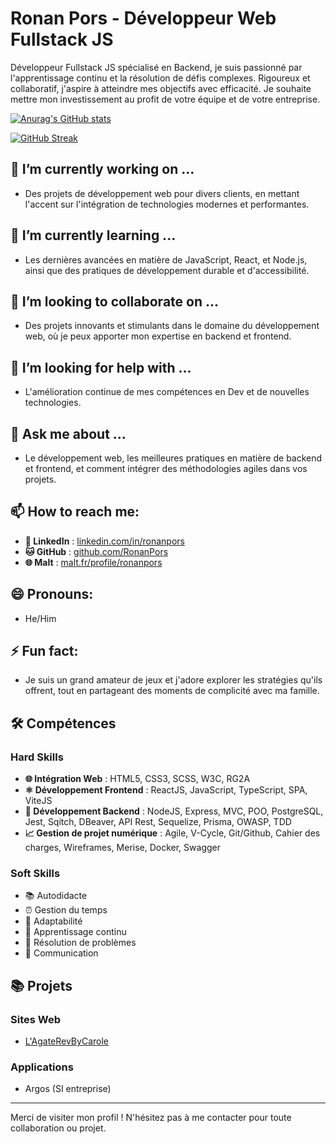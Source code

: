 # Ronan Pors - Développeur Web Fullstack JS

Développeur Fullstack JS spécialisé en Backend, je suis passionné par l'apprentissage continu et la résolution de défis complexes. Rigoureux et collaboratif, j'aspire à atteindre mes objectifs avec efficacité. Je souhaite mettre mon investissement au profit de votre équipe et de votre entreprise.

[![Anurag's GitHub stats](https://github-readme-stats.vercel.app/api?username=RonanPors)](https://github.com/anuraghazra/github-readme-stats)

[![GitHub Streak](https://streak-stats.demolab.com/?user=RonanPors)](https://git.io/streak-stats)

## 🔭 I’m currently working on ...
- Des projets de développement web pour divers clients, en mettant l'accent sur l'intégration de technologies modernes et performantes.

## 🌱 I’m currently learning ...
- Les dernières avancées en matière de JavaScript, React, et Node.js, ainsi que des pratiques de développement durable et d'accessibilité.

## 👯 I’m looking to collaborate on ...
- Des projets innovants et stimulants dans le domaine du développement web, où je peux apporter mon expertise en backend et frontend.

## 🤔 I’m looking for help with ...
- L'amélioration continue de mes compétences en Dev et de nouvelles technologies.

## 💬 Ask me about ...
- Le développement web, les meilleures pratiques en matière de backend et frontend, et comment intégrer des méthodologies agiles dans vos projets.

## 📫 How to reach me:
- **🔗 LinkedIn** : [linkedin.com/in/ronanpors](https://www.linkedin.com/in/ronanpors)
- **🐱 GitHub** : [github.com/RonanPors](https://github.com/RonanPors)
- **🌐 Malt** : [malt.fr/profile/ronanpors](https://www.malt.fr/profile/ronanpors)

## 😄 Pronouns:
- He/Him

## ⚡ Fun fact:
- Je suis un grand amateur de jeux et j'adore explorer les stratégies qu'ils offrent, tout en partageant des moments de complicité avec ma famille.

## 🛠️ Compétences

### Hard Skills
- **🌐 Intégration Web** : HTML5, CSS3, SCSS, W3C, RG2A
- **⚛️ Développement Frontend** : ReactJS, JavaScript, TypeScript, SPA, ViteJS
- **🔧 Développement Backend** : NodeJS, Express, MVC, POO, PostgreSQL, Jest, Sqitch, DBeaver, API Rest, Sequelize, Prisma, OWASP, TDD
- **📈 Gestion de projet numérique** : Agile, V-Cycle, Git/Github, Cahier des charges, Wireframes, Merise, Docker, Swagger

### Soft Skills
- 📚 Autodidacte
- ⏰ Gestion du temps
- 🌟 Adaptabilité
- 🔄 Apprentissage continu
- 🧩 Résolution de problèmes
- 💬 Communication

## 📚 Projets

### Sites Web
- [L'AgateRevByCarole](http://www.lagaterevbycarole.fr)

### Applications
- Argos (SI entreprise)


---

Merci de visiter mon profil ! N'hésitez pas à me contacter pour toute collaboration ou projet.
